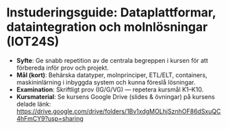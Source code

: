 # Instuderingsguide: Dataplattformar, dataintegration och molnlösningar (IOT24S)

- **Syfte**: Ge snabb repetition av de centrala begreppen i kursen för att förbereda inför prov och projekt.
- **Mål (kort)**: Behärska datatyper, molnprinciper, ETL/ELT, containers, maskininlärning i inbyggda system och kunna föreslå lösningar.
- **Examination**: Skriftligt prov (IG/G/VG) — repetera kursmål K1–K10.
- **Kursmaterial**: Se kursens Google Drive (slides & övningar) på kursens delade länk: https://drive.google.com/drive/folders/1Bv1xdgMOLhjSznhOF86dSxuQC4hFmCY9?usp=sharing